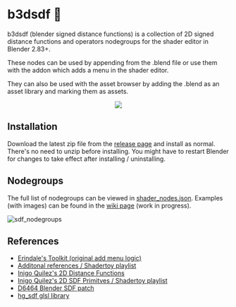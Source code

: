 # b3dsdf 🧰

b3dsdf (blender signed distance functions) is a collection of 2D signed distance functions and operators nodegroups for the shader editor in Blender 2.83+.

These nodes can be used by appending from the .blend file or use them with the addon which adds a menu in the shader editor.

They can also be used with the asset browser by adding the .blend as an asset library and marking them as assets.

<p align="center">
  <img src="https://user-images.githubusercontent.com/830253/165154162-406dca54-cd5c-43df-9bee-9344113d2f13.gif">
</p>

## Installation

Download the latest zip file from the [release page](https://github.com/williamchange/b3dsdf/releases) and install as normal. There's no need to unzip before installing. You might have to restart Blender for changes to take effect after installing / uninstalling.

## Nodegroups

The full list of nodegroups can be viewed in [shader_nodes.json](https://github.com/williamchange/b3dsdf/blob/master/shader_nodes.json). Examples (with images) can be found in the [wiki page](https://github.com/williamchange/b3dsdf/wiki/Examples) (work in progress).

![sdf_nodegroups](https://user-images.githubusercontent.com/830253/166915291-4c350983-55f7-47c8-9bbc-e4acd66df5cb.png)

## References

- [Erindale's Toolkit (original add menu logic)](https://erindale.gumroad.com/l/erintools)
- [Additonal references / Shadertoy playlist](https://www.shadertoy.com/playlist/7cjGR1)
- [Inigo Quilez's 2D Distance Functions](https://www.iquilezles.org/www/articles/distfunctions2d/distfunctions2d.htm)
- [Inigo Quilez's 2D SDF Primitves / Shadertoy playlist](https://www.shadertoy.com/playlist/MXdSRf)
- [D6464 Blender SDF patch](https://developer.blender.org/D6464)
- [hg_sdf glsl library](https://mercury.sexy/hg_sdf/)
